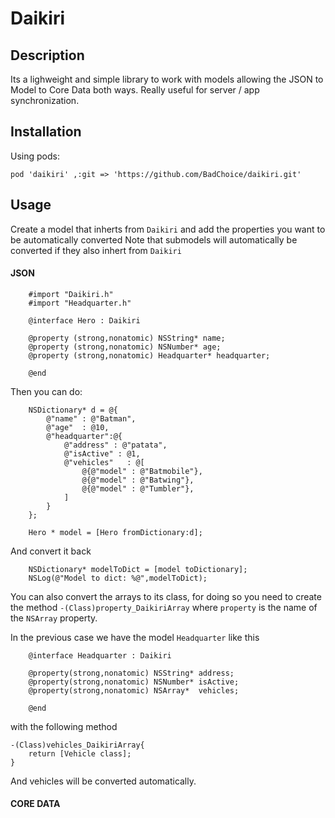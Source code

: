 # Daikiri

## Description
Its a lighweight and simple library to work with models allowing the JSON to Model to Core Data both ways.
Really useful for server / app synchronization.

## Installation

Using pods:


```
pod 'daikiri' ,:git => 'https://github.com/BadChoice/daikiri.git'
```

## Usage

Create a model that inherts from `Daikiri` and add the properties you want to be automatically converted
Note that submodels will automatically be converted if they also inhert from `Daikiri`

#### JSON

```
    #import "Daikiri.h"
    #import "Headquarter.h"

    @interface Hero : Daikiri

    @property (strong,nonatomic) NSString* name;
    @property (strong,nonatomic) NSNumber* age;
    @property (strong,nonatomic) Headquarter* headquarter;

    @end

```

Then you can do:

```
    NSDictionary* d = @{
        @"name" : @"Batman",
        @"age"  : @10,
        @"headquarter":@{
            @"address" : @"patata",
            @"isActive" : @1,
            @"vehicles"   : @[
                @{@"model" : @"Batmobile"},
                @{@"model" : @"Batwing"},
                @{@"model" : @"Tumbler"},
            ]
        }
    };

    Hero * model = [Hero fromDictionary:d];    

```

And convert it back

```
    NSDictionary* modelToDict = [model toDictionary];
    NSLog(@"Model to dict: %@",modelToDict);

```

You can also convert the arrays to its class, for doing so you need to create the method 
`-(Class)property_DaikiriArray` where `property` is the name of the `NSArray` property.

In the previous case we have the model `Headquarter` like this

```
    @interface Headquarter : Daikiri

    @property(strong,nonatomic) NSString* address;
    @property(strong,nonatomic) NSNumber* isActive;
    @property(strong,nonatomic) NSArray*  vehicles;

    @end

```

with the following method 

```
-(Class)vehicles_DaikiriArray{
    return [Vehicle class];
}

```

And vehicles will be converted automatically.


#### CORE DATA


